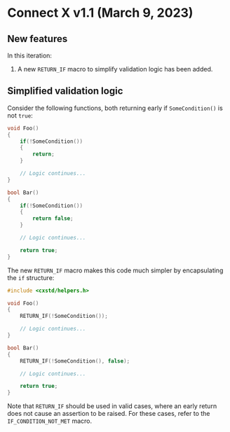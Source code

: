 # Connect X v1.1 (March 9, 2023)

## New features

In this iteration:

1. A new `RETURN_IF` macro to simplify validation logic has been added.


## Simplified validation logic

Consider the following functions, both returning early if `SomeCondition()` is
not `true`:

```c++
void Foo()
{
    if(!SomeCondition())
    {
        return;
    }

    // Logic continues...
}

bool Bar()
{
    if(!SomeCondition())
    {
        return false;
    }

    // Logic continues...

    return true;
}
```

The new `RETURN_IF` macro makes this code much simpler by encapsulating the `if`
structure:

```c++
#include <cxstd/helpers.h>

void Foo()
{
    RETURN_IF(!SomeCondition());

    // Logic continues...
}

bool Bar()
{
    RETURN_IF(!SomeCondition(), false);

    // Logic continues...

    return true;
}
```
Note that `RETURN_IF` should be used in valid cases, where an early return does
not cause an assertion to be raised. For these cases, refer to the `IF_CONDITION_NOT_MET`
macro.
